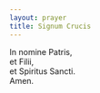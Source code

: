 ```yaml
---
layout: prayer
title: Signum Crucis
---
```

In nomine Patris,  
et Filii,  
et Spiritus Sancti.  
Amen.
